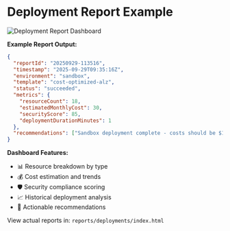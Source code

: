 # Deployment Report Example

![Deployment Report Dashboard](https://via.placeholder.com/800x400/0078d4/ffffff?text=Azure+Landing+Zone+Deployment+Report)

**Example Report Output:**

```json
{
  "reportId": "20250929-113516",
  "timestamp": "2025-09-29T09:35:16Z",
  "environment": "sandbox",
  "template": "cost-optimized-alz",
  "status": "succeeded",
  "metrics": {
    "resourceCount": 18,
    "estimatedMonthlyCost": 30,
    "securityScore": 85,
    "deploymentDurationMinutes": 1
  },
  "recommendations": ["Sandbox deployment complete - costs should be $18-30/month for basic ALZ"]
}
```

**Dashboard Features:**

- 📊 Resource breakdown by type
- 💰 Cost estimation and trends
- 🛡️ Security compliance scoring
- 📈 Historical deployment analysis
- 🔧 Actionable recommendations

View actual reports in: `reports/deployments/index.html`
